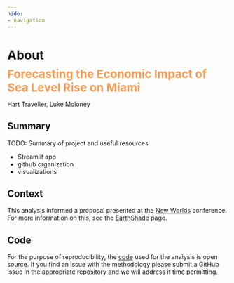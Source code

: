 ```yaml
---
hide:
- navigation
---
```

<!-- <style>
    .md-nav--primary .md-nav__list {
        display: none;
    }
</style> -->

# About

<p style="text-align: left; font-size: 26px; color:#F99B54; position: relative; top: -16px; margin-bottom: -16px; font-weight: bold;">Forecasting the Economic Impact of Sea Level Rise on Miami</p>

Hart Traveller, Luke Moloney

## Summary

TODO: Summary of project and useful resources.

- Streamlit app
- github organization
- visualizations

## Context

This analysis informed a proposal presented at the [New Worlds](https://www.eventcreate.com/e/new-worlds#:~:text=Discussion%20%2D%20Project%3A%20EarthShade,safely%3F%20Let%27s%20discuss.) conference. For more information on this, see the [EarthShade](earthshade.md) page.

## Code

For the purpose of reproducibility, the [code](https://github.com/sunkcosts) used for the analysis is open source. If you find an issue with the methodology please submit a GitHub issue in the appropriate repository and we will address it time permitting.
